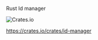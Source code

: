 
Rust Id manager

![Crates.io](https://img.shields.io/crates/v/id-manager?logo=rust&style=for-the-badge)

https://crates.io/crates/id-manager

